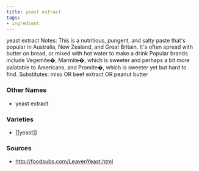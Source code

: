 ```yaml
---
title: yeast extract
tags:
- ingredient
---
```

yeast extract Notes: This is a nutritious, pungent, and salty paste that's popular in Australia, New Zealand, and Great Britain. It's often spread with butter on bread, or mixed with hot water to make a drink Popular brands include Vegemite�, Marmite�, which is sweeter and perhaps a bit more palatable to Americans, and Promite�, which is sweeter yet but hard to find. Substitutes: miso OR beef extract OR peanut butter

### Other Names

* yeast extract

### Varieties

* [[yeast]]

### Sources
* http://foodsubs.com/LeavenYeast.html
